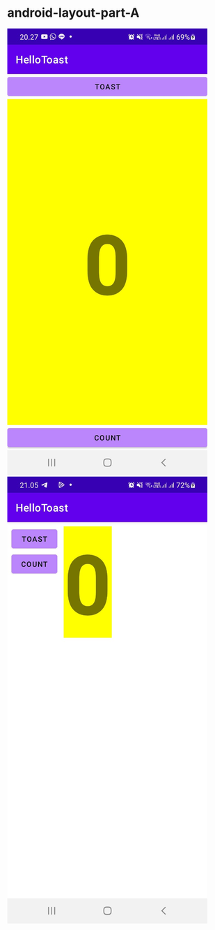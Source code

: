 # android-layout-part-A
![Screenshot Hasil Program](image/1.jpeg)
![Screenshot Hasil Program](image/2.jpeg)
